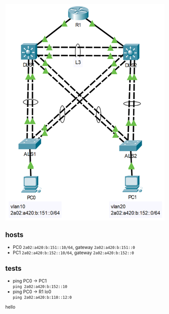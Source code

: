 ![](https://github.com/Ketho/PJTIR/blob/master/Proof%20of%20Concept/Proof%20of%20Concept.png)

## hosts
- PC0 `2a02:a420:b:151::10/64`, gateway `2a02:a420:b:151::0`
- PC1 `2a02:a420:b:152::10/64`, gateway `2a02:a420:b:152::0`

## tests
- ping PC0 -> PC1  
`ping 2a02:a420:b:152::10`
- ping PC0 -> R1 lo0  
`ping 2a02:a420:b:110::12:0`

hello
